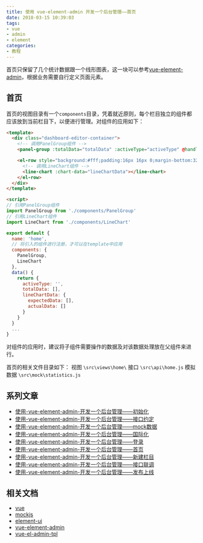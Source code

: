 ```yaml
---
title: 使用 vue-element-admin 开发一个后台管理——首页
date: 2018-03-15 10:39:03
tags: 
- vue
- admin
- element
categories: 
- 教程
---
```


首页只保留了几个统计数据跟一个线形图表，这一块可以参考[vue-element-admin](http://panjiachen.github.io/vue-element-admin)，根据业务需要自行定义页面元素。

<!-- more -->

## 首页

首页的视图目录有一个`components`目录，凭着就近原则，每个栏目独立的组件都应该放到当前栏目下，以便进行管理。对组件的应用如下：

```html
<template>
  <div class="dashboard-editor-container">
    <!-- 调用PanelGroup组件 -->
    <panel-group :totalData="totalData" :activeType="activeType" @handleSetLineChartData="handleSetLineChartData"></panel-group>

    <el-row style="background:#fff;padding:16px 16px 0;margin-bottom:32px;">
      <!-- 调用LineChart组件 -->
      <line-chart :chart-data="lineChartData"></line-chart>
    </el-row>
  </div>
</template>

<script>
// 引用PanelGroup组件
import PanelGroup from './components/PanelGroup'
// 引用LineChart组件
import LineChart from './components/LineChart'

export default {
  name: 'home',
  // 将引入的组件进行注册，才可以在template中应用
  components: {
    PanelGroup,
    LineChart
  },
  data() {
    return {
      activeType: '',
      totalData: [],
      lineChartData: {
        expectedData: [],
        actualData: []
      }
    }
  }
  ...
}
```

对组件的应用时，建议将子组件需要操作的数据及对该数据处理放在父组件来进行。

> 
首页的相关文件目录如下：
视图 `\src\views\home\`
接口 `\src\api\home.js`
模拟数据 `\src\mock\statistics.js`
> 

## 系列文章

- [使用-vue-element-admin-开发一个后台管理——初始化](/2018/03/12/使用-vue-element-admin-开发一个后台管理——初始化/)
- [使用-vue-element-admin-开发一个后台管理——接口约定](/2018/03/15/使用-vue-element-admin-开发一个后台管理——接口约定/)
- [使用-vue-element-admin-开发一个后台管理——mock数据](/2018/03/15/使用-vue-element-admin-开发一个后台管理——mock数据/)
- [使用-vue-element-admin-开发一个后台管理——国际化](/2018/03/15/使用-vue-element-admin-开发一个后台管理——国际化/)
- [使用-vue-element-admin-开发一个后台管理——登录](/2018/03/15/使用-vue-element-admin-开发一个后台管理——登录/)
- [使用-vue-element-admin-开发一个后台管理——首页](/2018/03/15/使用-vue-element-admin-开发一个后台管理——首页/)
- [使用-vue-element-admin-开发一个后台管理——新建栏目](/2018/03/15/使用-vue-element-admin-开发一个后台管理——新建栏目/)
- [使用-vue-element-admin-开发一个后台管理——接口联调](/2018/03/15/使用-vue-element-admin-开发一个后台管理——接口联调/)
- [使用-vue-element-admin-开发一个后台管理——发布上线](/2018/03/15/使用-vue-element-admin-开发一个后台管理——发布上线/)

## 相关文档

- [vue](https://vuefe.cn/v2/guide/)
- [mockjs](http://mockjs.com/)
- [element-ui](http://element-cn.eleme.io/)
- [vue-element-admin](https://panjiachen.github.io/vue-element-admin-site/)
- [vue-el-admin-tpl](https://github.com/fredwei/vue-el-admin-tpl)